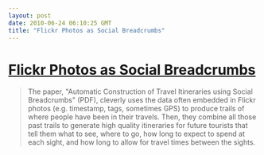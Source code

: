 ```yaml
---
layout: post
date: 2010-06-24 06:10:25 GMT
title: "Flickr Photos as Social Breadcrumbs"
---
```

# [Flickr Photos as Social Breadcrumbs](http://glinden.blogspot.com/2010/06/travel-itineraries-from-flickr-photo.html)

> The paper, "Automatic Construction of Travel Itineraries using Social Breadcrumbs" (PDF), cleverly uses the data often embedded in Flickr photos (e.g. timestamp, tags, sometimes GPS) to produce trails of where people have been in their travels. Then, they combine all those past trails to generate high quality itineraries for future tourists that tell them what to see, where to go, how long to expect to spend at each sight, and how long to allow for travel times between the sights.